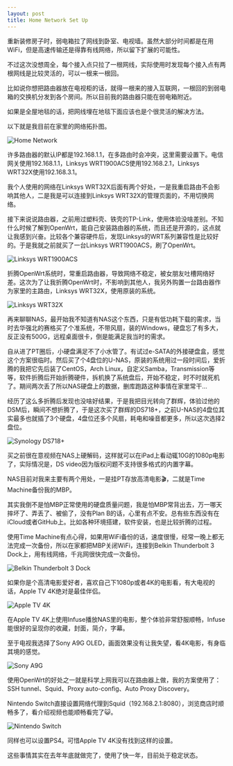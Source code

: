```yaml
---
layout: post
title: Home Network Set Up
---
```


重新装修房子时，弱电箱拉了网线到卧室、电视墙。虽然大部分时间都是在用WiFi，但是高速传输还是得靠有线网络，所以留下扩展的可能性。

不过这次没想周全，每个接入点只拉了一根网线，实际使用时发现每个接入点有两根网线是比较灵活的，可以一根来一根回。

比如说你想把路由器放在电视柜的话，就得一根来的接入互联网，一根回的到弱电箱的交换机分发到各个房间。所以目前我的路由器只能在弱电箱附近。

如果是全屋地毯的话，把网线埋在地毯下面应该也是个很灵活的解决方法。

以下就是我目前在家里的网络拓扑图。

![Home Network](/assets/home-network.png)

许多路由器的默认IP都是192.168.1.1，在多路由时会冲突，这里需要设置下。电信网关使用192.168.1.1，Linksys WRT1900ACS使用192.168.2.1，Linksys WRT32X使用192.168.3.1。

我个人使用的网络在Linksys WRT32X后面有两个好处，一是我重启路由不会影响其他人，二是我是可以连接到Linksys WRT32X的管理页面的，不用切换网络。


接下来说说路由器，之前用过塑料壳、铁壳的TP-Link，使用体验没啥差别。不知什么时候了解到OpenWrt，能自己安装路由器的系统，而且还是开源的，这点就让我感到兴奋。比较各个兼容硬件后，发现Linksys的WRT系列兼容性是比较好的。于是我就之前就买了一台Linksys WRT1900ACS，刷了OpenWrt。

![Linksys WRT1900ACS](/assets/linksys-wrt1900acs.jpg)

折腾OpenWrt系统时，常重启路由器，导致网络不稳定，被女朋友吐槽网络好差。这次为了让我折腾OpenWrt时，不影响到其他人，我另外购置一台路由器作为家里的主路由，Linksys WRT32X，使用原装的系统。

![Linksys WRT32X](/assets/linksys-wrt32x.png)

再来聊聊NAS，最开始我不知道有NAS这个东西，只是有低功耗下载的需求，当时去华强北的赛格买了个准系统，不带风扇，装的Windows，硬盘忘了有多大，反正没有500G，远程桌面很卡，倒是能满足我当时的需求。

自从进了PT圈后，小硬盘满足不了小水管了。有试过e-SATA的外接硬盘盒，感觉这个方案很临时。然后买了个4盘位的U-NAS，原装的系统用过一段时间后，爱折腾的我把它先后装了CentOS，Arch Linux，自定义Samba，Transmission等等，软件折腾后开始折腾硬件，拆机换了系统盘后，开始不稳定，时不时就死机了。期间两次丢了所以NAS硬盘上的数据，删库跑路这种事情在家里常干...

经历了这么多折腾后发现也没啥好结果，于是我把目光转向了群辉，体验过他的DSM后，瞬间不想折腾了，于是这次买了群辉的DS718+，之前U-NAS的4盘位其实最多也就插了3个硬盘，4盘位还多个风扇，耗电和噪音都更多，所以这次选择2盘位。

![Synology DS718+](/assets/synology-ds718+.jpg)

买之前很在意视频在NAS上硬解码，这样就可以在iPad上看动辄10G的1080p电影了，实际情况是，DS video因为版权问题不支持很多格式的内置字幕。

NAS目前对我来主要有两个用处，一是挂PT存放高清电影🎬，二就是Time Machine备份我的MBP。

其实我倒不是怕MBP正常使用的硬盘质量问题，我是怕MBP常背出去，万一哪天摔坏了、弄丢了、被偷了，没有Plan B的话，心里有点不安。总有些东西没有在iCloud或者GitHub上。比如各种环境搭建，软件安装，也是比较折腾的过程。

使用Time Machine有点心得，如果用WiFi备份的话，速度很慢，经常一晚上都无法完成一次备份，所以在家都把MBP关闭WiFi，连接到Belkin Thunderbolt 3 Dock上，用有线网络，千兆网很快完成一次备份。

![Belkin Thunderbolt 3 Dock](/assets/belkin-thunderbolt3-dock.jpeg)

如果你是个高清电影爱好者，喜欢自己下1080p或者4K的电影看，有大电视的话，Apple TV 4K绝对是最佳伴侣。

![Apple TV 4K](/assets/apple-tv-4k.jpeg)

在Apple TV 4K上使用Infuse播放NAS里的电影，整个体验非常舒服顺畅，Infuse能很好的呈现你的收藏，封面，简介，字幕。

至于电视我选择了Sony A9G OLED，画面效果没有让我失望，看4K电影，有身临其境的感觉。

![Sony A9G](/assets/sony-a9g.png)

使用OpenWrt的好处之一就是科学上网我可以在路由器上做，我的方案使用了：SSH tunnel、Squid、Proxy auto-config、Auto Proxy Discovery。

Nintendo Switch直接设置网络代理到Squid（192.168.2.1:8080），浏览商店时顺畅多了，看介绍视频也能顺畅看完了😺。

![Nintendo Switch](/assets/nintendo-switch.jpg)

同样也可以设置PS4。可惜Apple TV 4K没有找到这样的设置。

这些事情其实在去年年底就做完了，使用了快一年，目前处于稳定状态。

